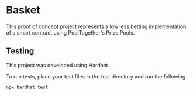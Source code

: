 # Basket

This proof of concept project represents a low less betting implementation of a smart contract using PoolTogether's Prize Pools.

## Testing

This project was developed using Hardhat.

To run tests, place your test files in the test directory and run the following.

```shell
npx hardhat test
```
